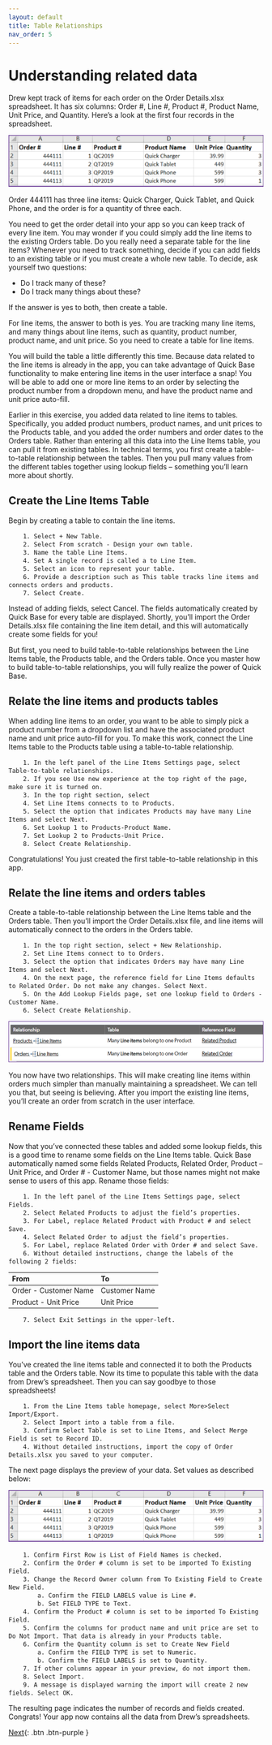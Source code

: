 ```yaml
---
layout: default
title: Table Relationships
nav_order: 5
---
```


# Understanding related data

Drew kept track of items for each order on the Order Details.xlsx spreadsheet. It has six columns: Order #, Line #, Product #, Product Name, Unit Price, and Quantity. Here’s a look at the first four records in the spreadsheet. 

![](assets/images/itemsTable.png)

Order 444111 has three line items: Quick Charger, Quick Tablet, and Quick Phone, and the order is for a quantity of three each. 

You need to get the order detail into your app so you can keep track of every line item. You may wonder if you could simply add the line items to the existing Orders table. Do you really need a separate table for the line items? Whenever you need to track something, decide if you can add fields to an existing table or if you must create a whole new table. To decide, ask yourself two questions:

* Do I track many of these?
* Do I track many things about these?

If the answer is yes to both, then create a table. 

For line items, the answer to both is yes. You are tracking many line items, and many things about line items, such as quantity, product number, product name, and unit price. So you need to create a table for line items. 

You will build the table a little differently this time. Because data related to the line items is already in the app, you can take advantage of Quick Base functionality to make entering line items in the user interface a snap! You will be able to add one or more line items to an order by selecting the product number from a dropdown menu, and have the product name and unit price auto-fill. 

Earlier in this exercise, you added data related to line items to tables. Specifically, you added product numbers, product names, and unit prices to the Products table, and you added the order numbers and order dates to the Orders table. Rather than entering all this data into the Line Items table, you can pull it from existing tables. In technical terms, you first create a table-to-table relationship between the tables. Then you pull many values from the different tables together using lookup fields – something you’ll learn more about shortly. 

## Create the Line Items Table

Begin by creating a table to contain the line items.  

~~~
    1. Select + New Table.  
    2. Select From scratch - Design your own table.
    3. Name the table Line Items.
    4. Set A single record is called a to Line Item.
    5. Select an icon to represent your table. 
    6. Provide a description such as This table tracks line items and connects orders and products.
    7. Select Create.
~~~

Instead of adding fields, select Cancel. The fields automatically created by Quick Base for every table are displayed. Shortly, you’ll import the Order Details.xlsx file containing the line item detail, and this will automatically create some fields for you!

But first, you need to build table-to-table relationships between the Line Items table, the Products table, and the Orders table. Once you master how to build table-to-table relationships, you will fully realize the power of Quick Base. 

## Relate the line items and products tables

When adding line items to an order, you want to be able to simply pick a product number from a dropdown list and have the associated product name and unit price auto-fill for you. To make this work, connect the Line Items table to the Products table using a table-to-table relationship.

~~~
    1. In the left panel of the Line Items Settings page, select Table-to-table relationships. 
    2. If you see Use new experience at the top right of the page, make sure it is turned on.  
    3. In the top right section, select  
    4. Set Line Items connects to to Products. 
    5. Select the option that indicates Products may have many Line Items and select Next.
    6. Set Lookup 1 to Products-Product Name.
    7. Set Lookup 2 to Products-Unit Price.
    8. Select Create Relationship.
~~~

Congratulations! You just created the first table-to-table relationship in this app. 

## Relate the line items and orders tables

Create a table-to-table relationship between the Line Items table and the Orders table. Then you’ll import the Order Details.xlsx file, and line items will automatically connect to the orders in the Orders table.

~~~
    1. In the top right section, select + New Relationship.  
    2. Set Line Items connect to to Orders.
    3. Select the option that indicates Orders may have many Line Items and select Next. 
    4. On the next page, the reference field for Line Items defaults to Related Order. Do not make any changes. Select Next. 
    5. On the Add Lookup Fields page, set one lookup field to Orders - Customer Name. 
    6. Select Create Relationship. 
~~~

![](assets/images/relationships.png)

You now have two relationships. This will make creating line items within orders much simpler than manually maintaining a spreadsheet. We can tell you that, but seeing is believing. After you import the existing line items, you’ll create an order from scratch in the user interface. 

## Rename Fields

Now that you’ve connected these tables and added some lookup fields, this is a good time to rename some fields on the Line Items table. Quick Base automatically named some fields Related Products, Related Order, Product – Unit Price, and Order # - Customer Name, but those names might not make sense to users of this app. Rename those fields:

~~~
    1. In the left panel of the Line Items Settings page, select Fields.
    2. Select Related Products to adjust the field’s properties.
    3. For Label, replace Related Product with Product # and select Save.
    4. Select Related Order to adjust the field’s properties.
    5. For Label, replace Related Order with Order # and select Save.
    6. Without detailed instructions, change the labels of the following 2 fields:
~~~

|From|To|
|:---|:-|
|Order - Customer Name|Customer Name|
|Product - Unit Price|Unit Price|

~~~
    7. Select Exit Settings in the upper-left.
~~~

## Import the line items data

You’ve created the line items table and connected it to both the Products table and the Orders table. Now its time to populate this table with the data from Drew’s spreadsheet. Then you can say goodbye to those spreadsheets!

~~~
    1. From the Line Items table homepage, select More>Select Import/Export.
    2. Select Import into a table from a file.
    3. Confirm Select Table is set to Line Items, and Select Merge Field is set to Record ID.
    4. Without detailed instructions, import the copy of Order Details.xlsx you saved to your computer.
~~~

The next page displays the preview of your data. Set values as described below:

![](assets/images/itemsTable.png)

~~~
    1. Confirm First Row is List of Field Names is checked.
    2. Confirm the Order # column is set to be imported To Existing Field. 
    3. Change the Record Owner column from To Existing Field to Create New Field. 
        a. Confirm the FIELD LABELS value is Line #.
        b. Set FIELD TYPE to Text.
    4. Confirm the Product # column is set to be imported To Existing Field.
    5. Confirm the columns for product name and unit price are set to Do Not Import. That data is already in your Products table. 
    6. Confirm the Quantity column is set to Create New Field
        a. Confirm the FIELD TYPE is set to Numeric. 
        b. Confirm the FIELD LABELS is set to Quantity. 
    7. If other columns appear in your preview, do not import them. 
    8. Select Import. 
    9. A message is displayed warning the import will create 2 new fields. Select OK.
~~~

The resulting page indicates the number of records and fields created. Congrats! Your app now contains all the data from Drew’s spreadsheets. 

[Next](orderFormDesign.html){: .btn .btn-purple }